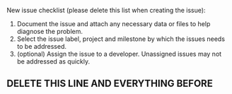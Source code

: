 New issue checklist (please delete this list when creating the issue):
1. Document the issue and attach any necessary data or files to help diagnose the problem.
1. Select the issue label, project and milestone by which the issues needs to be addressed.
1. (optional) Assign the issue to a developer. Unassigned issues may not be addressed as quickly.
## DELETE THIS LINE AND EVERYTHING BEFORE

